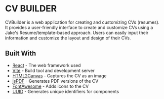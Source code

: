 # CV BUILDER

CVBuilder is a web application for creating and customizing CVs (resumes). 
It provides a user-friendly interface to create and customize CVs using a Jake's Resume/template-based approach. Users can easily input their information and customize the layout and design of their CVs.



## Built With

* [React](https://reactjs.org/) - The web framework used
* [Vite](https://vitejs.dev/) - Build tool and development server
* [HTML2Canvas](https://html2canvas.hertzen.com/) - Captures the CV as an image
* [jsPDF](https://github.com/MrRio/jsPDF) - Generates PDF versions of the CV
* [FontAwesome](https://fontawesome.com/) - Adds icons to the CV
* [UUID](https://www.npmjs.com/package/uuid) - Generates unique identifiers for components